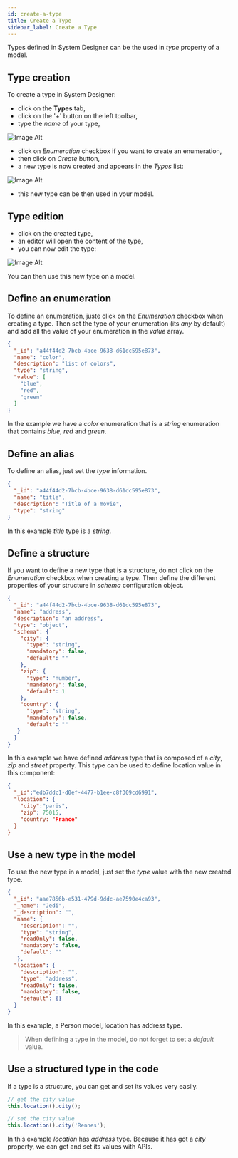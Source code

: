 ```yaml
---
id: create-a-type
title: Create a Type
sidebar_label: Create a Type
---
```


Types defined in System Designer can be the used in *type* property of a model.

## Type creation

To create a type in System Designer:

* click on the **Types** tab,
* click on the '+' button on the left toolbar,
* type the *name* of your type, 

![Image Alt](../../img/create-a-type-dialog.png)

* click on *Enumeration* checkbox if you want to create an enumeration,
* then click on *Create* button,
* a new type is now created and appears in the *Types* list:

![Image Alt](../../img/create-a-type.png)

* this new type can be then used in your model.

## Type edition

* click on the created type,
* an editor will open the content of the type, 
* you can now edit the type:

![Image Alt](../../img/create-a-type-edit.png)

You can then use this new type on a model.

## Define an enumeration

To define an enumeration, juste click on the *Enumeration* checkbox when creating a type. Then set the type of your enumeration (its *any* by default) and add all the value of your enumeration in the *value* array.

```json
{
  "_id": "a44f44d2-7bcb-4bce-9638-d61dc595e873",
  "name": "color",
  "description": "list of colors",
  "type": "string",
  "value": [
    "blue",
    "red",
    "green"
  ]
}
```

In the example we have a *color* enumeration that is a *string* enumeration that contains *blue*, *red* and *green*.

## Define an alias

To define an alias, just set the *type* information.

```json
{
  "_id": "a44f44d2-7bcb-4bce-9638-d61dc595e873",
  "name": "title",
  "description": "Title of a movie",
  "type": "string"
}
```

In this example *title* type is a *string*.

## Define a structure

If you want to define a new type that is a structure, do not click on the *Enumeration* checkbox when creating a type. Then define the different properties of your structure in *schema* configuration object.

```json
{
  "_id": "a44f44d2-7bcb-4bce-9638-d61dc595e873",
  "name": "address",
  "description": "an address",
  "type": "object",
  "schema": {
    "city": {
      "type": "string",
      "mandatory": false,
      "default": ""
    },
    "zip": {
      "type": "number",
      "mandatory": false,
      "default": 1
    },
    "country": {
      "type": "string",
      "mandatory": false,
      "default": ""
   }
  }
}
```

In this example we have defined *address* type that is composed of a *city*, *zip* and *street* property. This type can be used to define location value in this component:

```json
{
  "_id":"edb7ddc1-d0ef-4477-b1ee-c8f309cd6991",
  "location": {
    "city":"paris",
    "zip": 75015,
    "country: "France"
  }
}
```

## Use a new type in the model

To use the new type in a model, just set the *type* value with the new created type.

```json
{
  "_id": "aae7856b-e531-479d-9ddc-ae7590e4ca93",
  "_name": "Jedi",
  "_description": "",
  "name": {
    "description": "",
    "type": "string",
    "readOnly": false,
    "mandatory": false,
    "default": ""
   },
  "location": {
    "description": "",
    "type": "address",
    "readOnly": false,
    "mandatory": false,
    "default": {}
  }
}
```

In this example, a Person model, location has address type.

>When defining a type in the model, do not forget to set a *default* value.

## Use a structured type in the code

If a type is a structure, you can get and set its values very easily. 

```js
// get the city value
this.location().city();

// set the city value
this.location().city('Rennes');
```

In this example *location* has *address* type. Because it has got a *city* property, we can get and set its values with APIs.